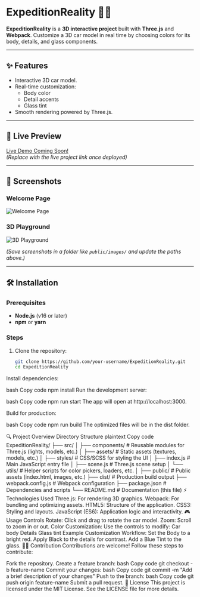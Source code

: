 # ExpeditionReality 🎨🚗

**ExpeditionReality** is a **3D interactive project** built with **Three.js** and **Webpack**. Customize a 3D car model in real time by choosing colors for its body, details, and glass components.

---

## ✨ Features

- Interactive 3D car model.
- Real-time customization:
  - Body color
  - Detail accents
  - Glass tint
- Smooth rendering powered by Three.js.

---

## 🚀 Live Preview

[Live Demo Coming Soon!](#)  
*(Replace with the live project link once deployed)*

---

## 🌄 Screenshots

### Welcome Page
![Welcome Page](./public/images/welcome-page.png)

### 3D Playground
![3D Playground](./public/images/3d-playground.png)

*(Save screenshots in a folder like `public/images/` and update the paths above.)*

---

## 🛠️ Installation

### Prerequisites

- **Node.js** (v16 or later)
- **npm** or **yarn**

### Steps

1. Clone the repository:

   ```bash
   git clone https://github.com/your-username/ExpeditionReality.git
   cd ExpeditionReality
Install dependencies:

bash
Copy code
npm install
Run the development server:

bash
Copy code
npm run start
The app will open at http://localhost:3000.

Build for production:

bash
Copy code
npm run build
The optimized files will be in the dist folder.

🔍 Project Overview
Directory Structure
plaintext
Copy code
ExpeditionReality/
├── src/
│   ├── components/    # Reusable modules for Three.js (lights, models, etc.)
│   ├── assets/        # Static assets (textures, models, etc.)
│   ├── styles/        # CSS/SCSS for styling the UI
│   ├── index.js       # Main JavaScript entry file
│   ├── scene.js       # Three.js scene setup
│   └── utils/         # Helper scripts for color pickers, loaders, etc.
│
├── public/            # Public assets (index.html, images, etc.)
├── dist/              # Production build output
├── webpack.config.js  # Webpack configuration
├── package.json       # Dependencies and scripts
└── README.md          # Documentation (this file)
⚡ Technologies Used
Three.js: For rendering 3D graphics.
Webpack: For bundling and optimizing assets.
HTML5: Structure of the application.
CSS3: Styling and layouts.
JavaScript (ES6): Application logic and interactivity.
🎮 Usage
Controls
Rotate: Click and drag to rotate the car model.
Zoom: Scroll to zoom in or out.
Color Customization: Use the controls to modify:
Car body
Details
Glass tint
Example Customization Workflow:
Set the Body to a bright red.
Apply Black to the details for contrast.
Add a Blue Tint to the glass.
🧑‍💻 Contribution
Contributions are welcome! Follow these steps to contribute:

Fork the repository.
Create a feature branch:
bash
Copy code
git checkout -b feature-name
Commit your changes:
bash
Copy code
git commit -m "Add a brief description of your changes"
Push to the branch:
bash
Copy code
git push origin feature-name
Submit a pull request.
📜 License
This project is licensed under the MIT License. See the LICENSE file for more details.



